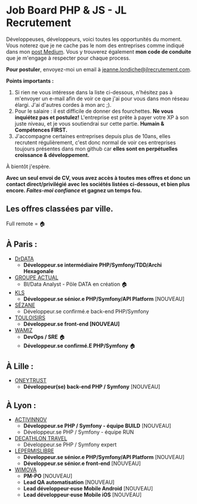 # Job Board PHP & JS - JL Recrutement

Développeuses, développeurs, voici toutes les opportunités du moment. Vous noterez que je ne cache pas le nom des entreprises comme indiqué dans mon <a href="https://medium.com/@jlondiche/jarr%C3%AAte-le-recrutement-propri%C3%A9taire-je-d%C3%A9marre-l-open-source-6e33463aec9">post Medium</a>. Vous y trouverez également **mon code de conduite** que je m'engage à respecter pour chaque process.

**Pour postuler**, envoyez-moi un email à <a href="mailto:jeanne.londiche@jlrecrutement.com">jeanne.londiche@jlrecrutement.com</a>.

**Points importants :** 
1. Si rien ne vous intéresse dans la liste ci-dessous, n'hésitez pas à m'envoyer un e-mail afin de voir ce que j'ai pour vous dans mon réseau élargi. J'ai d'autres cordes à mon arc ;).
2. Pour le salaire : il est difficile de donner des fourchettes. **Ne vous inquiétez pas et postulez!** L'entreprise est prête à payer votre XP à son juste niveau, et je vous soutiendrai sur cette partie. **Humain & Compétences FIRST.**
3. J'accompagne certaines entreprises depuis plus de 10ans, elles recrutent régulièrement, c'est donc normal de voir ces entreprises toujours présentes dans mon github car **elles sont en perpétuelles croissance & développement.**

À bientôt j'espère.

**Avec un seul envoi de CV, vous avez accès à toutes mes offres et donc un contact direct/privilégié avec les sociétés listées ci-dessous, et bien plus encore. _Faites-moi confiance_ et gagnez un temps fou.**


## Les offres classées par ville.
Full remote = 🏠

## À Paris : 

- [DrDATA](DrDATA.md)
	- **Développeur.se intermédiaire PHP/Symfony/TDD/Archi Hexagonale** 
- [GROUPE ACTUAL](GROUPE_ACTUAL.md)
	- BI/Data Analyst - Pôle DATA en création 🏠
- [KLS](KLS.md)
	- **Développeur.se sénior.e PHP/Symfony/API Platform** [NOUVEAU]
- [SÉZANE](SEZANE.md)
	- Développeur.se confirmé.e back-end PHP/Symfony
- [TOULOISIRS](TOULOISIRS.md)
	- **Développeur.se front-end [NOUVEAU]**
- [WAMIZ](WAMIZ.md)
	- **DevOps / SRE** 🏠 
	- **Développeur.se confirmé.E PHP/Symfony** 🏠 
	

## À Lille : 

- [ONEYTRUST](ONEYTRUST.md)
	- **Développeur(se) back-end PHP / Symfony** [NOUVEAU]


## À Lyon : 

- [ACTIVINNOV](ACTIVINNOV.md)
	- **Développeur.se PHP / Symfony - équipe BUILD** [NOUVEAU]
	- Développeur.se PHP / Symfony - équipe RUN
- [DECATHLON TRAVEL](DECATHLON_TRAVEL.md)
	- Développeur.se PHP / Symfony expert 
- [LEPERMISLIBRE](LEPERMISLIBRE.md)
	- **Développeur.se sénior.e PHP/Symfony/API Platform** [NOUVEAU]
	- **Développeur.se sénior.e front-end** [NOUVEAU]
- [WIMOVA](WIMOVA.md)
	- **PM-PO** [NOUVEAU]
	- **Lead QA automatisation** [NOUVEAU]
	- **Lead développeur·euse Mobile Android** [NOUVEAU]
	- **Lead développeur·euse Mobile iOS** [NOUVEAU]



